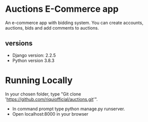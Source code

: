 # Auctions E-Commerce app

An e-commerce app with bidding system. You can create accounts, auctions, bids and add comments to auctions.

## versions

- Django version: 2.2.5
- Python version 3.8.3

# Running Locally

In your chosen folder, type "Git clone 'https://github.com/riquiofficial/auctions.git'".

- In command prompt type python manage.py runserver.
- Open localhost:8000 in your browser
